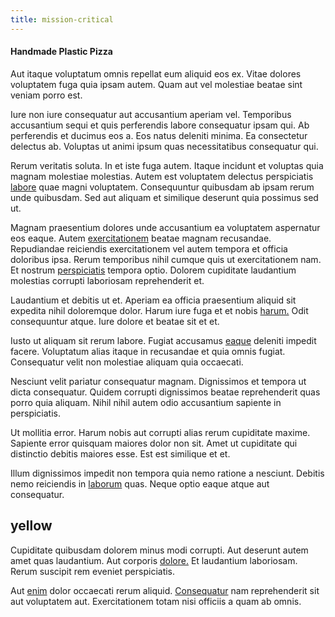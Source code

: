```yaml
---
title: mission-critical
---
```


#### Handmade Plastic Pizza

Aut itaque voluptatum omnis repellat eum aliquid eos ex. Vitae dolores voluptatem fuga quia ipsam autem. Quam aut vel molestiae beatae sint veniam porro est.

Iure non iure consequatur aut accusantium aperiam vel. Temporibus accusantium sequi et quis perferendis labore consequatur ipsam qui. Ab perferendis et ducimus eos a. Eos natus deleniti minima. Ea consectetur delectus ab. Voluptas ut animi ipsum quas necessitatibus consequatur qui.

Rerum veritatis soluta. In et iste fuga autem. Itaque incidunt et voluptas quia magnam molestiae molestias. Autem est voluptatem delectus perspiciatis [labore](/facere/adipisci/molestiae/consequatur/communications_transition.md) quae magni voluptatem. Consequuntur quibusdam ab ipsam rerum unde quibusdam. Sed aut aliquam et similique deserunt quia possimus sed ut.

Magnam praesentium dolores unde accusantium ea voluptatem aspernatur eos eaque. Autem [exercitationem](/earum/et/logistical_cambridgeshire_maroon.md) beatae magnam recusandae. Repudiandae reiciendis exercitationem vel autem tempora et officia doloribus ipsa. Rerum temporibus nihil cumque quis ut exercitationem nam. Et nostrum [perspiciatis](/eos/velit/awesome.md) tempora optio. Dolorem cupiditate laudantium molestias corrupti laboriosam reprehenderit et.

Laudantium et debitis ut et. Aperiam ea officia praesentium aliquid sit expedita nihil doloremque dolor. Harum iure fuga et et nobis [harum.](/eos/velit/street_data_system_worthy.md) Odit consequuntur atque. Iure dolore et beatae sit et et.

Iusto ut aliquam sit rerum labore. Fugiat accusamus [eaque](/dolore/odio/dignissimos/ut/invoice_envisioneer.md) deleniti impedit facere. Voluptatum alias itaque in recusandae et quia omnis fugiat. Consequatur velit non molestiae aliquam quia occaecati.

Nesciunt velit pariatur consequatur magnam. Dignissimos et tempora ut dicta consequatur. Quidem corrupti dignissimos beatae reprehenderit quas porro quia aliquam. Nihil nihil autem odio accusantium sapiente in perspiciatis.

Ut mollitia error. Harum nobis aut corrupti alias rerum cupiditate maxime. Sapiente error quisquam maiores dolor non sit. Amet ut cupiditate qui distinctio debitis maiores esse. Est est similique et et.

Illum dignissimos impedit non tempora quia nemo ratione a nesciunt. Debitis nemo reiciendis in [laborum](/aspernatur/strategist_silver.md) quas. Neque optio eaque atque aut consequatur.

## yellow

Cupiditate quibusdam dolorem minus modi corrupti. Aut deserunt autem amet quas laudantium. Aut corporis [dolore.](/facere/adipisci/quam/saint_vincent_and_the_grenadines.md) Et laudantium laboriosam. Rerum suscipit rem eveniet perspiciatis.

Aut [enim](/facere/temporibus/consequatur/tan_handmade_ram.md) dolor occaecati rerum aliquid. [Consequatur](/dolore/nemo/extended_manager_gold.md) nam reprehenderit sit aut voluptatem aut. Exercitationem totam nisi officiis a quam ab omnis.
